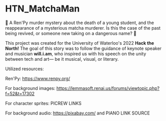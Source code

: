 # HTN_MatchaMan

🍵 A Ren'Py murder mystery about the death of a young student, and the reappearance of a mysterious matcha murderer. Is this the case of the past being revived, or someone new taking on a dangerous name? 🍵

This project was created for the University of Waterloo's 2022 **Hack the North!** The goal of this story was to follow the guidance of keynote speaker and musician **will.i.am**, who inspired us with his speech on the unity between tech and art— be it musical, visual, or literary. 

Utilized resources:

Ren'Py: https://www.renpy.org/

For background images: https://lemmasoft.renai.us/forums/viewtopic.php?f=52&t=17302

For character sprites: PICREW LINKS

For background audio: https://pixabay.com/ and PIANO LINK SOURCE
